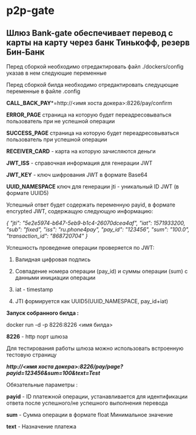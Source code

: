 # p2p-gate
Шлюз Bank-gate обеспечивает перевод с карты на карту через банк Тинькофф, резерв Бин-Банк
---
Перед сборкой необходимо отредактировать файл 
./dockers/config  указав в нем следующие переменные

Перед сборкой билда необходимо отредактировать следуцющие переменные в файле .config

**CALL_BACK_PAY***=http://<имя хоста докера>:8226/pay/confirm

**ERROR_PAGE**  страница на которую будет переадресовываться пользователь при не успешной операции

**SUCCESS_PAGE** страница на которую будет переадресовываться пользователь при успешной операции

**RECEIVER_CARD** - карта на которую зачисляются деньги

**JWT_ISS**  - справочная информация для генерации JWT

**JWT_KEY** - ключ шифрования JWT в формате Base64

**UUID_NAMESPACE** ключ для генерации jti - уникальный ID JWT (в формате UUID5)  



Успешный ответ будет содержать переменную payid, в формате encrypted JWT, содержащую следующую информацию:

*{
  "jti": "5e2e5974-b647-5eb9-b1c4-26070dcea4af",
  "iat": 1571933200,
  "sub": "fixed",
  "iss": "ru.phone4pay",
  "pay_id": "123456",
  "sum": "100.0",
  "transaction_id": "868720704"
}*

Успешность проведение операции проверяется по JWT:

1. Валидная цифровая подпись

2. Совпадение номера операции (pay_id) и суммы операции (sum) c данными инициации операции

3. iat - timestamp

4. JTI формируется как UUID5(UUID_NAMESPACE, pay_id+iat)


**Запуск собранного билда :**

docker run -d  -p 8226:8226 <имя билда>

**8226** - http порт шлюза
  
Для тестирования работы шлюза можно использовать встроенную тестовую страницу

***http://<имя хоста докера>:8226/pay/page?payid=123456&sum=100&text=Test***

Обязательные параметры  :

**payid** - ID платежной операции, устанавливается для идентификации ответа после успешного/не успешного выполнения перевода

**sum** - Сумма операции в формате float Минимальное значение 

**text** - Назначение платежа



